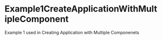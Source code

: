 # Example1CreateApplicationWithMultipleComponent
 Example 1 used in Creating Application with Multiple Componenets
